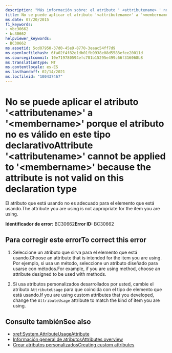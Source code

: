 ```yaml
---
description: "Más información sobre: el atributo ' <attributename> ' no se puede aplicar a ' <membername> ' porque el atributo no es válido en este tipo de declaración"
title: No se puede aplicar el atributo '<attributename>' a '<membername>' porque el atributo no es válido en este tipo declarativo
ms.date: 07/20/2015
f1_keywords:
- vbc30662
- bc30662
helpviewer_keywords:
- BC30662
ms.assetid: 5cd07950-37d0-45e9-8770-3eaac54ff7d9
ms.openlocfilehash: 6fa02f4f82e1db01fb9938e08d5583efee20011d
ms.sourcegitcommit: 10e719780594efc781b15295e499c66f316068b8
ms.translationtype: MT
ms.contentlocale: es-ES
ms.lasthandoff: 02/14/2021
ms.locfileid: "100437467"
---
```

# <a name="attribute-attributename-cannot-be-applied-to-membername-because-the-attribute-is-not-valid-on-this-declaration-type"></a><span data-ttu-id="55a83-103">No se puede aplicar el atributo '\<attributename>' a '\<membername>' porque el atributo no es válido en este tipo declarativo</span><span class="sxs-lookup"><span data-stu-id="55a83-103">Attribute '\<attributename>' cannot be applied to '\<membername>' because the attribute is not valid on this declaration type</span></span>

<span data-ttu-id="55a83-104">El atributo que está usando no es adecuado para el elemento que está usando.</span><span class="sxs-lookup"><span data-stu-id="55a83-104">The attribute you are using is not appropriate for the item you are using.</span></span>  
  
 <span data-ttu-id="55a83-105">**Identificador de error:** BC30662</span><span class="sxs-lookup"><span data-stu-id="55a83-105">**Error ID:** BC30662</span></span>  
  
## <a name="to-correct-this-error"></a><span data-ttu-id="55a83-106">Para corregir este error</span><span class="sxs-lookup"><span data-stu-id="55a83-106">To correct this error</span></span>  
  
1. <span data-ttu-id="55a83-107">Seleccione un atributo que sirva para el elemento que está usando.</span><span class="sxs-lookup"><span data-stu-id="55a83-107">Choose an attribute that is intended for the item you are using.</span></span> <span data-ttu-id="55a83-108">Por ejemplo, si usa un método, seleccione un atributo diseñado para usarse con métodos.</span><span class="sxs-lookup"><span data-stu-id="55a83-108">For example, if you are using method, choose an attribute designed to be used with methods.</span></span>  
  
2. <span data-ttu-id="55a83-109">Si usa atributos personalizados desarrollados por usted, cambie el atributo `AttributeUsage` para que coincida con el tipo de elemento que está usando.</span><span class="sxs-lookup"><span data-stu-id="55a83-109">If you are using custom attributes that you developed, change the `AttributeUsage` attribute to match the kind of item you are using.</span></span>  
  
## <a name="see-also"></a><span data-ttu-id="55a83-110">Consulte también</span><span class="sxs-lookup"><span data-stu-id="55a83-110">See also</span></span>

- <xref:System.AttributeUsageAttribute>
- [<span data-ttu-id="55a83-111">Información general de atributos</span><span class="sxs-lookup"><span data-stu-id="55a83-111">Attributes overview</span></span>](../programming-guide/concepts/attributes/index.md)
- [<span data-ttu-id="55a83-112">Crear atributos personalizados</span><span class="sxs-lookup"><span data-stu-id="55a83-112">Creating custom attributes</span></span>](../programming-guide/concepts/attributes/creating-custom-attributes.md)
